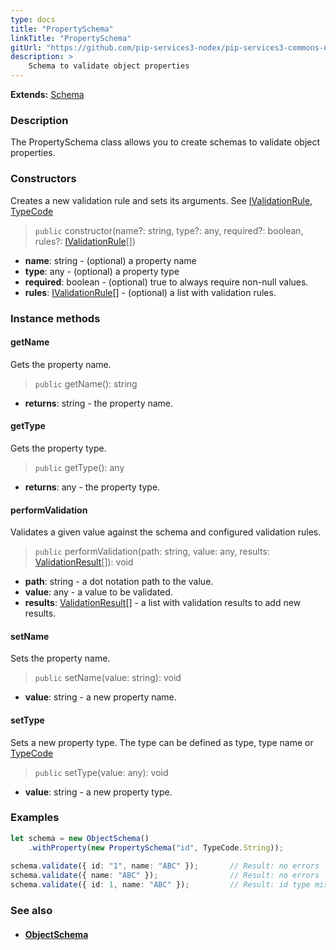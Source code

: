 ```yaml
---
type: docs
title: "PropertySchema"
linkTitle: "PropertySchema"
gitUrl: "https://github.com/pip-services3-nodex/pip-services3-commons-nodex"
description: >
    Schema to validate object properties
---
```


**Extends:** [Schema](../schema)

### Description

The PropertySchema class allows you to create schemas to validate object properties.

### Constructors
Creates a new validation rule and sets its arguments.
See [IValidationRule](../ivalidation_rule), [TypeCode](../convert/type_code)

> `public` constructor(name?: string, type?: any, required?: boolean, rules?: [IValidationRule](../ivalidation_rule)[])

- **name**: string - (optional) a property name
- **type**: any - (optional) a property type
- **required**: boolean -  (optional) true to always require non-null values.
- **rules**: [IValidationRule](../ivalidation_rule)[] - (optional) a list with validation rules.

### Instance methods

#### getName
Gets the property name.

> `public` getName(): string

- **returns**: string - the property name.


#### getType
Gets the property type.

> `public` getType(): any

- **returns**: any - the property type.


#### performValidation
Validates a given value against the schema and configured validation rules.

> `public` performValidation(path: string, value: any, results: [ValidationResult](../validation_result)[]): void

- **path**: string - a dot notation path to the value.
- **value**: any - a value to be validated.
- **results**: [ValidationResult](../validation_result)[] - a list with validation results to add new results.


#### setName
Sets the property name.

> `public` setName(value: string): void

- **value**: string - a new property name.


#### setType
Sets a new property type.
The type can be defined as type, type name or [TypeCode](../convert/type_code)

> `public` setType(value: any): void

- **value**: string - a new property type.


### Examples

```typescript
let schema = new ObjectSchema()
    .withProperty(new PropertySchema("id", TypeCode.String));
    
schema.validate({ id: "1", name: "ABC" });       // Result: no errors
schema.validate({ name: "ABC" });                // Result: no errors
schema.validate({ id: 1, name: "ABC" });         // Result: id type mismatch

```

### See also
- #### [ObjectSchema](../object_schema)

